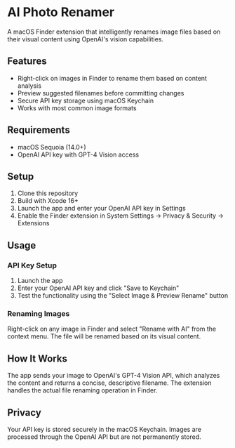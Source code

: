 # AI Photo Renamer

A macOS Finder extension that intelligently renames image files based on their visual content using OpenAI's vision capabilities.

## Features

- Right-click on images in Finder to rename them based on content analysis
- Preview suggested filenames before committing changes
- Secure API key storage using macOS Keychain
- Works with most common image formats

## Requirements

- macOS Sequoia (14.0+)
- OpenAI API key with GPT-4 Vision access

## Setup

1. Clone this repository
2. Build with Xcode 16+
3. Launch the app and enter your OpenAI API key in Settings
4. Enable the Finder extension in System Settings → Privacy & Security → Extensions

## Usage

### API Key Setup
1. Launch the app
2. Enter your OpenAI API key and click "Save to Keychain"
3. Test the functionality using the "Select Image & Preview Rename" button

### Renaming Images
Right-click on any image in Finder and select "Rename with AI" from the context menu. The file will be renamed based on its visual content.

## How It Works

The app sends your image to OpenAI's GPT-4 Vision API, which analyzes the content and returns a concise, descriptive filename. The extension handles the actual file renaming operation in Finder.

## Privacy

Your API key is stored securely in the macOS Keychain. Images are processed through the OpenAI API but are not permanently stored.
